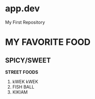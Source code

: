 # app.dev
My First Repository
# MY FAVORITE FOOD
## SPICY/SWEET

**STREET FOODS**
  1. kWEK kWEK
  2. FISH BALL
  3. KIKIAM
